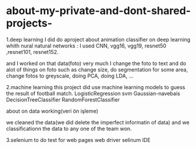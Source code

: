 # about-my-private-and-dont-shared-projects-
1.deep learning
I did do aproject about animation classifier on deep learning whith nural natural networks :
I used CNN, vgg16, vgg19, resnet50 ,resnet101, resnet152.

and I worked on that data(foto) very much I change the foto to text and do alot of things on foto such as change size, do segmentation for some area, change fotos to greyscale, doing PCA, doing LDA,  ...


2.machine learning
this project did use machine learning models to guess the result of football match.
LogisticRegression
svm
Gaussian-navebais
DecisionTreeClassifier
RandomForestClassifier


about on data working(veri ön işleme)

we cleaned the data(we did delete the imperfect informatin of data)
and we classificationn the data to any one of the team won.


3.selenium to do test for web pages
web driver
selinum IDE
